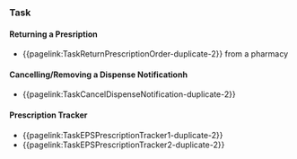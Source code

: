 ### Task

#### Returning a Presription

- {{pagelink:TaskReturnPrescriptionOrder-duplicate-2}} from a pharmacy

#### Cancelling/Removing a Dispense Notificationh

- {{pagelink:TaskCancelDispenseNotification-duplicate-2}}

#### Prescription Tracker

- {{pagelink:TaskEPSPrescriptionTracker1-duplicate-2}}
- {{pagelink:TaskEPSPrescriptionTracker2-duplicate-2}}
